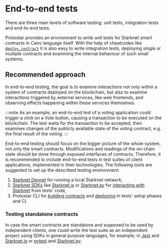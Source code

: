 # End-to-end tests

There are three main levels of software testing: unit tests, integration tests and end-to-end tests.

Protostar provides an environment to write unit tests for Starknet smart contracts
in Cairo language itself.
With the help of cheatcodes like [`deploy_contract`] it is also easy to write integration tests,
deploying single or multiple contracts and examining the internal behaviour of such small systems.

## Recommended approach

In end-to-end testing, the goal is to examine interactions not only within a system of contracts
deployed on the blockchain, but also to examine interactions triggered by external services,
like web frontends, and observing effects happening within these services themselves.

:::note
As an example, an end-to-end test of a voting application could trigger a click on a _Vote_ button,
causing a transaction to be executed on the blockchain.
The test waits for the transaction to be accepted, then examines changes of the publicly available
state of the voting contract, e.g. the final result of the voting.
:::

End-to-end testing should focus on the bigger picture of the whole system,
not only the smart contracts.
Modifications and readings of the on-chain state should be done through exposed interfaces
of contracts.
Therefore, it is recommended to include end-to-end tests in test suites of client applications,
implemented in their technologies.
The following tools are suggested to set up the described testing environment:

1. [Starknet Devnet] for running a local Starknet network,
2. [Starknet SDKs] like [Starknet.js] or [Starknet.py] for [interacting with Starknet] from tests'
   code,
3. Protostar CLI for [building contracts] and [deploying][interacting with starknet] in tests'
   setup phases and CI.

### Testing standalone contracts

In case the smart contracts are standalone and supposed to be used by independent clients,
one could write the test suite as an independent project using SDKs in general purpose languages,
for example, in [Jest] and [Starknet.js] or [pytest] and [Starknet.py].


[`deploy_contract`]: ./cheatcodes-reference/deploy_contract.md

[building contracts]: ../06-interacting-with-starknet/09-compiling.md

[interacting with starknet]: ../06-interacting-with-starknet/README.md

[jest]: https://jestjs.io/

[pytest]: https://pytest.org/

[starknet devnet]: https://shard-labs.github.io/starknet-devnet/

[starknet sdks]: https://starknet.io/building-on-starknet/developer-tools/#libraries

[starknet.js]: https://www.starknetjs.com/

[starknet.py]: https://starknetpy.rtfd.io/
